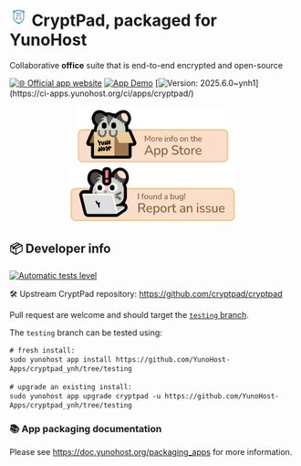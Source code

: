 <!--
N.B.: This README was automatically generated by <https://github.com/YunoHost/apps_tools/blob/main/readme_generator>
It shall NOT be edited by hand.
-->

<h1>
  <img src="https://raw.githubusercontent.com/YunoHost/apps/main/logos/cryptpad.png" width="32px" alt="Logo of CryptPad">
  CryptPad, packaged for YunoHost
</h1>

Collaborative **office** suite that is end-to-end encrypted and open-source

[![🌐 Official app website](https://img.shields.io/badge/Official_app_website-darkgreen?style=for-the-badge)](https://cryptpad.org)
[![App Demo](https://img.shields.io/badge/App_Demo-blue?style=for-the-badge)](https://cryptpad.fr)
[![Version: 2025.6.0~ynh1](https://img.shields.io/badge/Version-2025.6.0~ynh1-rgba(0,150,0,1)?style=for-the-badge)](https://ci-apps.yunohost.org/ci/apps/cryptpad/)

<div align="center">
<a href="https://apps.yunohost.org/app/cryptpad"><img height="100px" src="https://github.com/YunoHost/yunohost-artwork/raw/refs/heads/main/badges/neopossum-badges/badge_more_info_on_the_appstore.svg"/></a>
<a href="https://github.com/YunoHost-Apps/cryptpad_ynh/issues"><img height="100px" src="https://github.com/YunoHost/yunohost-artwork/raw/refs/heads/main/badges/neopossum-badges/badge_report_an_issue.svg"/></a>
</div>

## 📦 Developer info

[![Automatic tests level](https://apps.yunohost.org/badge/cilevel/cryptpad)](https://ci-apps.yunohost.org/ci/apps/cryptpad/)

🛠️ Upstream CryptPad repository: <https://github.com/cryptpad/cryptpad>

Pull request are welcome and should target the [`testing` branch](https://github.com/YunoHost-Apps/cryptpad_ynh/tree/testing).

The `testing` branch can be tested using:
```
# fresh install:
sudo yunohost app install https://github.com/YunoHost-Apps/cryptpad_ynh/tree/testing

# upgrade an existing install:
sudo yunohost app upgrade cryptpad -u https://github.com/YunoHost-Apps/cryptpad_ynh/tree/testing
```

### 📚 App packaging documentation

Please see <https://doc.yunohost.org/packaging_apps> for more information.

